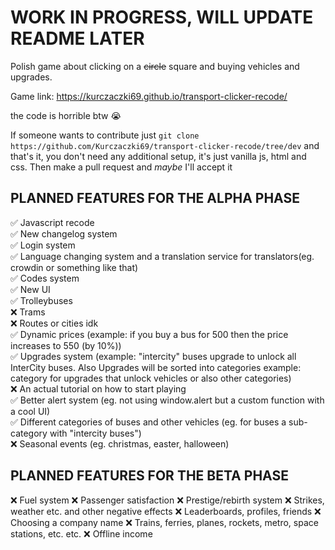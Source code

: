 # WORK IN PROGRESS, WILL UPDATE README LATER

Polish game about clicking on a ~~circle~~ square and buying vehicles and upgrades.

Game link: https://kurczaczki69.github.io/transport-clicker-recode/

the code is horrible btw 😭

If someone wants to contribute just `git clone https://github.com/Kurczaczki69/transport-clicker-recode/tree/dev` and that's it, you don't need any additional setup, it's just vanilla js, html and css. Then make a pull request and _maybe_ I'll accept it 

## PLANNED FEATURES FOR THE ALPHA PHASE

✅ Javascript recode\
✅ New changelog system\
✅ Login system\
✅ Language changing system and a translation service for translators(eg. crowdin or something like that)\
✅ Codes system\
✅ New UI\
✅ Trolleybuses\
❌ Trams\
❌ Routes or cities idk\
✅ Dynamic prices (example: if you buy a bus for 500 then the price increases to 550 (by 10%))\
✅ Upgrades system (example: "intercity" buses upgrade to unlock all InterCity buses. Also Upgrades will be sorted into categories example: category for upgrades that unlock vehicles or also other categories)\
❌ An actual tutorial on how to start playing\
✅ Better alert system (eg. not using window.alert but a custom function with a cool UI)\
✅ Different categories of buses and other vehicles (eg. for buses a sub-category with "intercity buses")\
❌ Seasonal events (eg. christmas, easter, halloween)

## PLANNED FEATURES FOR THE BETA PHASE

❌ Fuel system
❌ Passenger satisfaction
❌ Prestige/rebirth system
❌ Strikes, weather etc. and other negative effects
❌ Leaderboards, profiles, friends
❌ Choosing a company name
❌ Trains, ferries, planes, rockets, metro, space stations, etc. etc.
❌ Offline income